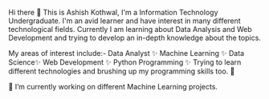 
Hi there 👋
This is Ashish Kothwal, I'm a Information Technology Undergraduate. I'm an avid learner and have interest in many different technological fields. Currently I am learning about Data Analysis and Web Development and trying to develop an in-depth knowledge about the topics.

My areas of interest include:-
Data Analyst ✨
Machine Learning ✨
Data Science✨
Web Development ✨
Python Programming ✨
Trying to learn different technologies and brushing up my programming skills too. 🌱

🔭 I’m currently working on different Machine Learning projects.
